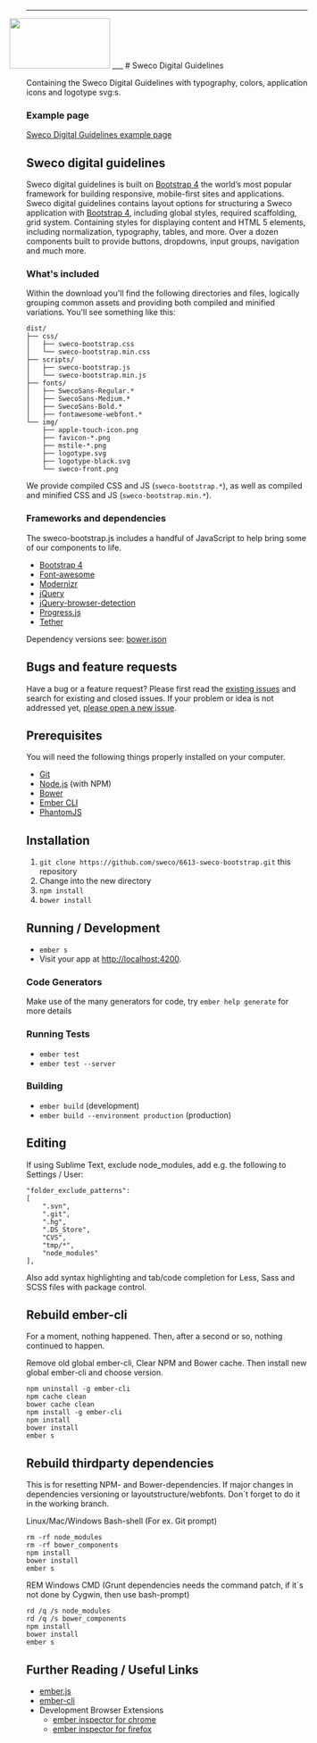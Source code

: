 ___
<img src="https://sweco.github.io/sweco-digital-guidelines/img/logotype-black.svg" width="180px" height="90px" style="margin-left: -30px;" alt="">
___
# Sweco Digital Guidelines

Containing the Sweco Digital Guidelines with typography, colors, application icons and logotype svg:s.

### Example page

[Sweco Digital Guidelines example page](http://sweco.github.io/sweco-digital-guidelines/)

## Sweco digital guidelines

Sweco digital guidelines is built on [Bootstrap 4](http://v4-alpha.getbootstrap.com/) the world’s most popular framework for building responsive, mobile-first sites and applications. Sweco digital guidelines contains layout options for structuring a Sweco application with [Bootstrap 4](http://v4-alpha.getbootstrap.com/), including global styles, required scaffolding, grid system. Containing styles for displaying content and HTML 5 elements, including normalization, typography, tables, and more. Over a dozen components built to provide buttons, dropdowns, input groups, navigation and much more.

### What's included

Within the download you'll find the following directories and files, logically grouping common assets and providing both compiled and minified variations. You'll see something like this:

```
dist/
├── css/
│   ├── sweco-bootstrap.css
│   └── sweco-bootstrap.min.css
├── scripts/
│   ├── sweco-bootstrap.js
│   └── sweco-bootstrap.min.js
├── fonts/
│   ├── SwecoSans-Regular.*
│   ├── SwecoSans-Medium.*
│   ├── SwecoSans-Bold.*
│   ├── fontawesome-webfont.*
└── img/
    ├── apple-touch-icon.png
    ├── favicon-*.png
    ├── mstile-*.png
    ├── logotype.svg
    ├── logotype-black.svg
    └── sweco-front.png
```

We provide compiled CSS and JS (`sweco-bootstrap.*`), as well as compiled and minified CSS and JS (`sweco-bootstrap.min.*`).

### Frameworks and dependencies

The sweco-bootstrap.js includes a handful of JavaScript to help bring some of our components to life.

* [Bootstrap 4](http://v4-alpha.getbootstrap.com/)
* [Font-awesome](http://fontawesome.io/icons/)
* [Modernizr](https://modernizr.com/)
* [jQuery](https://jquery.com/)
* [jQuery-browser-detection](https://github.com/schickling/jquery-browser-detection)
* [Progress.js](http://usablica.github.io/progress.js/)
* [Tether](http://tether.io/)

Dependency versions see: [bower.json](https://github.com/sweco/sweco-digital-guidelines/blob/master/bower.json)

## Bugs and feature requests

Have a bug or a feature request? Please first read the [existing issues](https://github.com/sweco/6613-sweco-bootstrap/issues) and search for existing and closed issues. If your problem or idea is not addressed yet, [please open a new issue](https://github.com/sweco/6613-sweco-bootstrap/new).

## Prerequisites

You will need the following things properly installed on your computer.

* [Git](http://git-scm.com/)
* [Node.js](http://nodejs.org/) (with NPM)
* [Bower](http://bower.io/)
* [Ember CLI](http://ember-cli.com/)
* [PhantomJS](http://phantomjs.org/)

## Installation

1. `git clone https://github.com/sweco/6613-sweco-bootstrap.git` this repository
1. Change into the new directory
1. `npm install`
1. `bower install`

## Running / Development

* `ember s`
* Visit your app at [http://localhost:4200](http://localhost:4200).

### Code Generators

Make use of the many generators for code, try `ember help generate` for more details

### Running Tests

* `ember test`
* `ember test --server`

### Building

* `ember build` (development)
* `ember build --environment production` (production)

## Editing
If using Sublime Text, exclude node_modules, add e.g. the following to Settings / User:
```
"folder_exclude_patterns":
[
	".svn",
	".git",
	".hg",
	".DS_Store",
	"CVS",
	"tmp/*",
	"node_modules"
],
```
Also add syntax highlighting and tab/code completion for Less, Sass and SCSS files with package control.


## Rebuild ember-cli

For a moment, nothing happened. Then, after a second or so, nothing continued to happen.

Remove old global ember-cli, Clear NPM and Bower cache. Then install new global ember-cli and choose version.

    npm uninstall -g ember-cli
    npm cache clean
    bower cache clean
    npm install -g ember-cli
    npm install
    bower install
    ember s

## Rebuild thirdparty dependencies

This is for resetting NPM- and Bower-dependencies. If major changes in dependencies versioning or layoutstructure/webfonts. Don´t forget to do it in the working branch.

Linux/Mac/Windows Bash-shell (For ex. Git prompt)

    rm -rf node_modules
    rm -rf bower_components
    npm install
    bower install
    ember s

REM Windows CMD (Grunt dependencies needs the command patch, if it´s not done by Cygwin, then use bash-prompt)

    rd /q /s node_modules
    rd /q /s bower_components
    npm install
    bower install
    ember s

## Further Reading / Useful Links

* [ember.js](http://emberjs.com/)
* [ember-cli](http://ember-cli.com/)
* Development Browser Extensions
  * [ember inspector for chrome](https://chrome.google.com/webstore/detail/ember-inspector/bmdblncegkenkacieihfhpjfppoconhi)
  * [ember inspector for firefox](https://addons.mozilla.org/en-US/firefox/addon/ember-inspector/)

